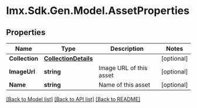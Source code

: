 # Imx.Sdk.Gen.Model.AssetProperties

## Properties

Name | Type | Description | Notes
------------ | ------------- | ------------- | -------------
**Collection** | [**CollectionDetails**](CollectionDetails.md) |  | [optional] 
**ImageUrl** | **string** | Image URL of this asset | [optional] 
**Name** | **string** | Name of this asset | [optional] 

[[Back to Model list]](../README.md#documentation-for-models) [[Back to API list]](../README.md#documentation-for-api-endpoints) [[Back to README]](../README.md)


